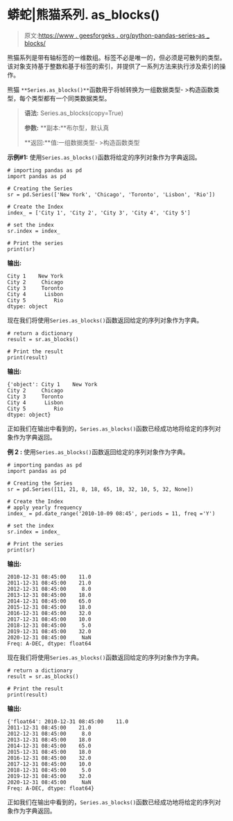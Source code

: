 # 蟒蛇|熊猫系列. as_blocks()

> 原文:[https://www . geesforgeks . org/python-pandas-series-as _ blocks/](https://www.geeksforgeeks.org/python-pandas-series-as_blocks/)

熊猫系列是带有轴标签的一维数组。标签不必是唯一的，但必须是可散列的类型。该对象支持基于整数和基于标签的索引，并提供了一系列方法来执行涉及索引的操作。

熊猫 `**Series.as_blocks()**`函数用于将帧转换为一组数据类型- >构造函数类型，每个类型都有一个同类数据类型。

> **语法:** Series.as_blocks(copy=True)
> 
> **参数:**
> **副本:**布尔型，默认真
> 
> **返回:**值:一组数据类型- >构造函数类型

**示例#1:** 使用`Series.as_blocks()`函数将给定的序列对象作为字典返回。

```
# importing pandas as pd
import pandas as pd

# Creating the Series
sr = pd.Series(['New York', 'Chicago', 'Toronto', 'Lisbon', 'Rio'])

# Create the Index
index_ = ['City 1', 'City 2', 'City 3', 'City 4', 'City 5'] 

# set the index
sr.index = index_

# Print the series
print(sr)
```

**输出:**

```
City 1    New York
City 2     Chicago
City 3     Toronto
City 4      Lisbon
City 5         Rio
dtype: object
```

现在我们将使用`Series.as_blocks()`函数返回给定的序列对象作为字典。

```
# return a dictionary
result = sr.as_blocks()

# Print the result
print(result)
```

**输出:**

```
{'object': City 1    New York
City 2     Chicago
City 3     Toronto
City 4      Lisbon
City 5         Rio
dtype: object}
```

正如我们在输出中看到的，`Series.as_blocks()`函数已经成功地将给定的序列对象作为字典返回。

**例 2 :** 使用`Series.as_blocks()`函数返回给定的序列对象作为字典。

```
# importing pandas as pd
import pandas as pd

# Creating the Series
sr = pd.Series([11, 21, 8, 18, 65, 18, 32, 10, 5, 32, None])

# Create the Index
# apply yearly frequency
index_ = pd.date_range('2010-10-09 08:45', periods = 11, freq ='Y')

# set the index
sr.index = index_

# Print the series
print(sr)
```

**输出:**

```
2010-12-31 08:45:00    11.0
2011-12-31 08:45:00    21.0
2012-12-31 08:45:00     8.0
2013-12-31 08:45:00    18.0
2014-12-31 08:45:00    65.0
2015-12-31 08:45:00    18.0
2016-12-31 08:45:00    32.0
2017-12-31 08:45:00    10.0
2018-12-31 08:45:00     5.0
2019-12-31 08:45:00    32.0
2020-12-31 08:45:00     NaN
Freq: A-DEC, dtype: float64
```

现在我们将使用`Series.as_blocks()`函数返回给定的序列对象作为字典。

```
# return a dictionary
result = sr.as_blocks()

# Print the result
print(result)
```

**输出:**

```
{'float64': 2010-12-31 08:45:00    11.0
2011-12-31 08:45:00    21.0
2012-12-31 08:45:00     8.0
2013-12-31 08:45:00    18.0
2014-12-31 08:45:00    65.0
2015-12-31 08:45:00    18.0
2016-12-31 08:45:00    32.0
2017-12-31 08:45:00    10.0
2018-12-31 08:45:00     5.0
2019-12-31 08:45:00    32.0
2020-12-31 08:45:00     NaN
Freq: A-DEC, dtype: float64}
```

正如我们在输出中看到的，`Series.as_blocks()`函数已经成功地将给定的序列对象作为字典返回。